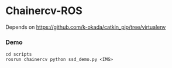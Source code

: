 # Chainercv-ROS

Depends on https://github.com/k-okada/catkin_pip/tree/virtualenv


### Demo

```
cd scripts
rosrun chainercv python ssd_demo.py <IMG>
```
